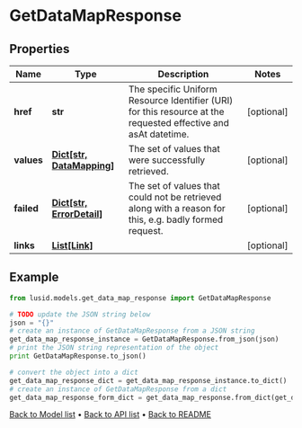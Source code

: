 # GetDataMapResponse


## Properties
Name | Type | Description | Notes
------------ | ------------- | ------------- | -------------
**href** | **str** | The specific Uniform Resource Identifier (URI) for this resource at the requested effective and asAt datetime. | [optional] 
**values** | [**Dict[str, DataMapping]**](DataMapping.md) | The set of values that were successfully retrieved. | [optional] 
**failed** | [**Dict[str, ErrorDetail]**](ErrorDetail.md) | The set of values that could not be retrieved along with a reason for this, e.g. badly formed request. | [optional] 
**links** | [**List[Link]**](Link.md) |  | [optional] 

## Example

```python
from lusid.models.get_data_map_response import GetDataMapResponse

# TODO update the JSON string below
json = "{}"
# create an instance of GetDataMapResponse from a JSON string
get_data_map_response_instance = GetDataMapResponse.from_json(json)
# print the JSON string representation of the object
print GetDataMapResponse.to_json()

# convert the object into a dict
get_data_map_response_dict = get_data_map_response_instance.to_dict()
# create an instance of GetDataMapResponse from a dict
get_data_map_response_form_dict = get_data_map_response.from_dict(get_data_map_response_dict)
```
[Back to Model list](../README.md#documentation-for-models) &#8226; [Back to API list](../README.md#documentation-for-api-endpoints) &#8226; [Back to README](../README.md)


